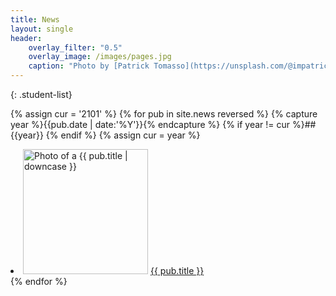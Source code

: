 ```yaml
---
title: News
layout: single
header:
    overlay_filter: "0.5"
    overlay_image: /images/pages.jpg
    caption: "Photo by [Patrick Tomasso](https://unsplash.com/@impatrickt?utm_source=unsplash&utm_medium=referral&utm_content=creditCopyText) on [Unsplash](https://unsplash.com/s/photos/pages?utm_source=unsplash&utm_medium=referral&utm_content=creditCopyText)"
---
```


{: .student-list}

{% assign cur = '2101' %}
{% for pub in site.news reversed %}
{% capture year %}{{pub.date | date:'%Y'}}{% endcapture %}
{% if year != cur %}## {{year}} {% endif %}
{% assign cur = year %}
<li>
    <img src="{{ pub.picture }}" alt="Photo of a {{ pub.title | downcase }}" height="200">
    <a href="{{ pub.link }}">{{ pub.title }}</a>    
</li>
{% endfor %}


